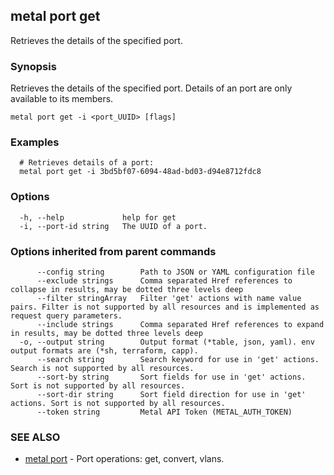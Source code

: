 ## metal port get

Retrieves the details of the specified port.

### Synopsis

Retrieves the details of the specified port. Details of an port are only available to its members.

```
metal port get -i <port_UUID> [flags]
```

### Examples

```
  # Retrieves details of a port:
  metal port get -i 3bd5bf07-6094-48ad-bd03-d94e8712fdc8
```

### Options

```
  -h, --help             help for get
  -i, --port-id string   The UUID of a port.
```

### Options inherited from parent commands

```
      --config string        Path to JSON or YAML configuration file
      --exclude strings      Comma separated Href references to collapse in results, may be dotted three levels deep
      --filter stringArray   Filter 'get' actions with name value pairs. Filter is not supported by all resources and is implemented as request query parameters.
      --include strings      Comma separated Href references to expand in results, may be dotted three levels deep
  -o, --output string        Output format (*table, json, yaml). env output formats are (*sh, terraform, capp).
      --search string        Search keyword for use in 'get' actions. Search is not supported by all resources.
      --sort-by string       Sort fields for use in 'get' actions. Sort is not supported by all resources.
      --sort-dir string      Sort field direction for use in 'get' actions. Sort is not supported by all resources.
      --token string         Metal API Token (METAL_AUTH_TOKEN)
```

### SEE ALSO

* [metal port](metal_port.md)	 - Port operations: get, convert, vlans.

